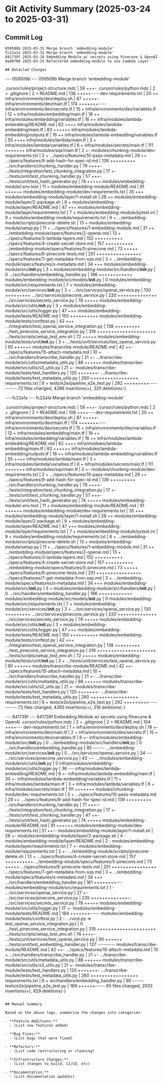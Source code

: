 # Git Activity Summary (2025-03-24 to 2025-03-31)

## Commit Log

```
059509b 2025-03-31 Merge branch 'embedding-module'
fc22a1a 2025-03-31 Merge branch 'embedding-module'
841739f 2025-03-26 Embedding Module w/ secrets using Pinecone & OpenAI
9ad0700 2025-03-25 Refactored embedding-module to use Lambda Layer```

## Detailed Changes

```
--- 059509b ---
059509b Merge branch 'embedding-module'

 .cursor/rules/project-structure.mdc                |  59 +++-
 .cursor/rules/python.mdc                           |   2 +
 .gitignore                                         |   2 +
 README.md                                          | 136 +++++----
 dev-requirements.txt                               |  20 ++
 infra/environments/dev/deploy.sh                   |  87 +++++-
 infra/environments/dev/main.tf                     | 174 +++++++----
 infra/environments/dev/secrets.tf                  |  15 +
 infra/environments/dev/variables.tf                |  12 +
 infra/modules/embedding/main.tf                    |  18 ++
 infra/modules/embedding/variables.tf               |  16 ++
 infra/modules/lambda-embedding/README.md           |  62 ++++
 infra/modules/lambda-embedding/main.tf             |  83 ++++++
 infra/modules/lambda-embedding/outputs.tf          |  19 ++
 infra/modules/lambda-embedding/variables.tf        |  55 ++++
 infra/modules/lambda/main.tf                       |   3 +
 infra/modules/lambda/variables.tf                  |   6 +
 infra/modules/secrets/main.tf                      | 111 +++++++
 infra/modules/sqs/main.tf                          |   2 +-
 modules/chunking-module/dev-requirements.txt       |   2 +
 .../specs/features/10-pass-metadata.md             |  29 ++
 .../specs/features/9-add-hash-for-spec-id.md       | 139 +++++++++
 .../src/handlers/chunking_handler.py               |  79 ++++-
 .../tests/integration/test_chunking_integration.py |  17 +-
 .../tests/unit/test_chunking_handler.py            |  57 +++-
 .../tests/unit/test_hash_generator.py              |  74 +++++
 modules/embedding-module/.env.test                 |  11 +
 modules/embedding-module/README.md                 |  91 ++++++
 modules/embedding-module/dev-requirements.txt      |  35 +++
 modules/embedding-module/layer/1-install.sh        |  28 ++
 modules/embedding-module/layer/2-package.sh        |   9 +
 modules/embedding-module/layer/README.md           |  47 +++
 modules/embedding-module/layer/requirements.txt    |   7 +
 modules/embedding-module/pytest.ini                |   9 +
 modules/embedding-module/requirements.txt          |   6 +
 .../embedding-module/scripts/pinecone-delete.sh    |  13 +
 modules/embedding-module/setup.py                  |  11 +
 .../specs/features/1-embedding-module.md           |  31 ++
 .../embedding-module/specs/features/2-openai.md    |  13 +
 .../specs/features/3-lambda-layers.md              | 152 ++++++++++
 .../specs/features/4-create-secret-store.md        | 157 ++++++++++
 .../embedding-module/specs/features/5-pinecone.md  |  73 +++++
 .../specs/features/6-pinecone-tests.md             | 251 ++++++++++++++++
 .../specs/features/7-get-metadata-from-sqs.md      |   3 +
 .../embedding-module/specs/features/x-metadata.md  |  34 +++
 modules/embedding-module/src/__init__.py           |   3 +
 modules/embedding-module/src/handlers/__init__.py  |   0
 .../src/handlers/embedding_handler.py              | 186 ++++++++++++
 modules/embedding-module/src/models/__init__.py    |   0
 modules/embedding-module/src/requirements.txt      |   7 +
 modules/embedding-module/src/services/__init__.py  |   3 +
 .../src/services/openai_service.py                 | 130 +++++++++
 .../src/services/pinecone_service.py               | 220 ++++++++++++++
 .../src/services/secrets_service.py                |  78 +++++
 modules/embedding-module/src/utils/__init__.py     |   3 +
 modules/embedding-module/src/utils/logger.py       |  47 +++
 modules/embedding-module/tests/README.md           | 150 ++++++++++
 modules/embedding-module/tests/conftest.py         |  42 +++
 .../integration/test_openai_service_integration.py | 138 +++++++++
 .../test_pinecone_service_integration.py           | 319 +++++++++++++++++++++
 .../tests/scripts/setup_test_env.sh                |  72 +++++
 modules/embedding-module/tests/unit/__init__.py    |   3 +
 .../tests/unit/services/test_openai_service.py     |  90 ++++++
 modules/transcribe-module/README.md                |  42 ++-
 .../specs/features/15-attach-metadata.md           |  10 +
 .../src/handlers/transcribe_handler.py             |  21 +-
 .../transcribe-module/src/utils/metadata_utils.py  |  88 ++++++
 modules/transcribe-module/src/utils/s3_utils.py    |  21 +-
 modules/transcribe-module/tests/test_handlers.py   | 120 +++++++-
 .../transcribe-module/tests/test_metadata_utils.py | 260 +++++++++++++++++
 requirements.txt                                   |   6 +
 tests/e2e/pipeline_e2e_test.py                     | 292 +++++++++----------
 72 files changed, 4286 insertions(+), 325 deletions(-)

--- fc22a1a ---
fc22a1a Merge branch 'embedding-module'

 .cursor/rules/project-structure.mdc                |  59 +++-
 .cursor/rules/python.mdc                           |   2 +
 .gitignore                                         |   2 +
 README.md                                          | 108 ++++---
 dev-requirements.txt                               |  20 ++
 infra/environments/dev/deploy.sh                   |  87 +++++-
 infra/environments/dev/main.tf                     | 174 +++++++----
 infra/environments/dev/secrets.tf                  |  15 +
 infra/environments/dev/variables.tf                |  12 +
 infra/modules/embedding/main.tf                    |  18 ++
 infra/modules/embedding/variables.tf               |  16 ++
 infra/modules/lambda-embedding/README.md           |  62 ++++
 infra/modules/lambda-embedding/main.tf             |  83 ++++++
 infra/modules/lambda-embedding/outputs.tf          |  19 ++
 infra/modules/lambda-embedding/variables.tf        |  55 ++++
 infra/modules/lambda/main.tf                       |   3 +
 infra/modules/lambda/variables.tf                  |   6 +
 infra/modules/secrets/main.tf                      | 111 +++++++
 infra/modules/sqs/main.tf                          |   2 +-
 modules/chunking-module/dev-requirements.txt       |   2 +
 .../specs/features/10-pass-metadata.md             |  29 ++
 .../specs/features/9-add-hash-for-spec-id.md       | 139 +++++++++
 .../src/handlers/chunking_handler.py               |  79 ++++-
 .../tests/integration/test_chunking_integration.py |  17 +-
 .../tests/unit/test_chunking_handler.py            |  57 +++-
 .../tests/unit/test_hash_generator.py              |  74 +++++
 modules/embedding-module/.env.test                 |  11 +
 modules/embedding-module/README.md                 |  91 ++++++
 modules/embedding-module/dev-requirements.txt      |  35 +++
 modules/embedding-module/layer/1-install.sh        |  28 ++
 modules/embedding-module/layer/2-package.sh        |   9 +
 modules/embedding-module/layer/README.md           |  47 +++
 modules/embedding-module/layer/requirements.txt    |   7 +
 modules/embedding-module/pytest.ini                |   9 +
 modules/embedding-module/requirements.txt          |   6 +
 .../embedding-module/scripts/pinecone-delete.sh    |  13 +
 modules/embedding-module/setup.py                  |  11 +
 .../specs/features/1-embedding-module.md           |  31 ++
 .../embedding-module/specs/features/2-openai.md    |  13 +
 .../specs/features/3-lambda-layers.md              | 152 ++++++++++
 .../specs/features/4-create-secret-store.md        | 157 ++++++++++
 .../embedding-module/specs/features/5-pinecone.md  |  73 +++++
 .../specs/features/6-pinecone-tests.md             | 251 ++++++++++++++++
 .../specs/features/7-get-metadata-from-sqs.md      |   3 +
 .../embedding-module/specs/features/x-metadata.md  |  34 +++
 modules/embedding-module/src/__init__.py           |   3 +
 modules/embedding-module/src/handlers/__init__.py  |   0
 .../src/handlers/embedding_handler.py              | 186 ++++++++++++
 modules/embedding-module/src/models/__init__.py    |   0
 modules/embedding-module/src/requirements.txt      |   7 +
 modules/embedding-module/src/services/__init__.py  |   3 +
 .../src/services/openai_service.py                 | 130 +++++++++
 .../src/services/pinecone_service.py               | 220 ++++++++++++++
 .../src/services/secrets_service.py                |  78 +++++
 modules/embedding-module/src/utils/__init__.py     |   3 +
 modules/embedding-module/src/utils/logger.py       |  47 +++
 modules/embedding-module/tests/README.md           | 150 ++++++++++
 modules/embedding-module/tests/conftest.py         |  42 +++
 .../integration/test_openai_service_integration.py | 138 +++++++++
 .../test_pinecone_service_integration.py           | 319 +++++++++++++++++++++
 .../tests/scripts/setup_test_env.sh                |  72 +++++
 modules/embedding-module/tests/unit/__init__.py    |   3 +
 .../tests/unit/services/test_openai_service.py     |  90 ++++++
 modules/transcribe-module/README.md                |  42 ++-
 .../specs/features/15-attach-metadata.md           |  10 +
 .../src/handlers/transcribe_handler.py             |  21 +-
 .../transcribe-module/src/utils/metadata_utils.py  |  88 ++++++
 modules/transcribe-module/src/utils/s3_utils.py    |  21 +-
 modules/transcribe-module/tests/test_handlers.py   | 120 +++++++-
 .../transcribe-module/tests/test_metadata_utils.py | 260 +++++++++++++++++
 requirements.txt                                   |   6 +
 tests/e2e/pipeline_e2e_test.py                     | 292 +++++++++----------
 72 files changed, 4265 insertions(+), 318 deletions(-)

--- 841739f ---
841739f Embedding Module w/ secrets using Pinecone & OpenAI
 .cursor/rules/python.mdc                           |   2 +
 .gitignore                                         |   2 +
 README.md                                          | 104 ++++---
 dev-requirements.txt                               |   1 +
 infra/environments/dev/deploy.sh                   |  18 +-
 infra/environments/dev/main.tf                     |   2 +
 infra/environments/dev/secrets.tf                  |  15 +
 infra/environments/dev/variables.tf                |   6 +-
 infra/modules/embedding-module/src/__init__.py     |   0
 .../embedding-module/src/handlers/__init__.py      |   0
 .../src/handlers/embedding_handler.py              |  85 ------
 .../embedding-module/src/services/__init__.py      |   0
 .../src/services/openai_service.py                 |  34 ---
 .../src/services/pinecone_service.py               |  43 ---
 .../modules/embedding-module/src/utils/__init__.py |   0
 infra/modules/embedding-module/src/utils/logger.py |  36 ---
 infra/modules/lambda-embedding/README.md           |   6 +-
 infra/modules/lambda-embedding/main.tf             |  30 +-
 infra/modules/lambda-embedding/variables.tf        |  11 +
 infra/modules/lambda/main.tf                       |   3 +
 infra/modules/lambda/variables.tf                  |   6 +
 infra/modules/secrets/main.tf                      | 111 +++++++
 modules/chunking-module/dev-requirements.txt       |   2 +
 .../specs/features/10-pass-metadata.md             |  29 ++
 .../specs/features/9-add-hash-for-spec-id.md       | 139 +++++++++
 .../src/handlers/chunking_handler.py               |  71 +++--
 .../tests/integration/test_chunking_integration.py |  17 +-
 .../tests/unit/test_chunking_handler.py            |  47 ++-
 .../tests/unit/test_hash_generator.py              |  74 +++++
 modules/embedding-module/README.md                 |  91 ++++++
 modules/embedding-module/dev-requirements.txt      |  51 ++--
 modules/embedding-module/layer/1-install.sh        |  28 +-
 modules/embedding-module/layer/2-package.sh        |   4 -
 modules/embedding-module/layer/README.md           |   2 -
 modules/embedding-module/layer/requirements.txt    |   7 +-
 modules/embedding-module/requirements.txt          |   2 +-
 .../embedding-module/scripts/pinecone-delete.sh    |  13 +
 .../specs/features/4-create-secret-store.md        | 157 ++++++++++
 .../embedding-module/specs/features/5-pinecone.md  |  73 +++++
 .../specs/features/6-pinecone-tests.md             | 251 ++++++++++++++++
 .../specs/features/7-get-metadata-from-sqs.md      |   3 +
 .../embedding-module/specs/features/x-metadata.md  |  34 +++
 .../src/handlers/embedding_handler.py              | 161 ++++++++---
 modules/embedding-module/src/requirements.txt      |   1 -
 .../src/services/openai_service.py                 |  27 +-
 .../src/services/pinecone_service.py               | 235 +++++++++++++--
 .../src/services/secrets_service.py                |  78 +++++
 modules/embedding-module/src/utils/logger.py       |  17 +-
 modules/embedding-module/tests/README.md           | 184 +++++++-----
 modules/embedding-module/tests/conftest.py         |   2 -
 ...rvice.py => test_openai_service_integration.py} |   0
 .../test_pinecone_service_integration.py           | 319 +++++++++++++++++++++
 .../tests/scripts/setup_test_env.sh                |  74 ++++-
 .../tests/unit/services/test_openai_service.py     |  90 ++++++
 .../tests/unit/test_embedding_handler.py           | 137 ---------
 modules/transcribe-module/README.md                |  42 ++-
 .../specs/features/15-attach-metadata.md           |  10 +
 .../src/handlers/transcribe_handler.py             |  21 +-
 .../transcribe-module/src/utils/metadata_utils.py  |  88 ++++++
 modules/transcribe-module/src/utils/s3_utils.py    |  21 +-
 modules/transcribe-module/tests/test_handlers.py   | 120 +++++++-
 .../transcribe-module/tests/test_metadata_utils.py | 260 +++++++++++++++++
 requirements.txt                                   |   6 +
 src/handlers/embedding_handler.py                  |  90 ------
 tests/e2e/pipeline_e2e_test.py                     | 169 ++++++-----
 65 files changed, 2933 insertions(+), 829 deletions(-)

```

## Manual Summary

Based on the above logs, summarize the changes into categories:

- **Feature Additions:**
  - (List new features added)

- **Bug Fixes:**
  - (List bugs that were fixed)

- **Refactors:**
  - (List code restructuring or cleaning)

- **Infrastructure Changes:**
  - (List changes to build, CI/CD, etc)

- **Documentation:**
  - (List documentation updates)

